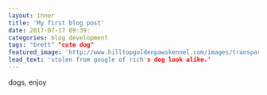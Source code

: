 ```yaml
---
layout: inner
title: 'My first blog post'
date: 2017-07-17 09:39:
categories: blog development
tags: "brett" "cute dog"
featured_image: 'http://www.hilltopgoldenpawskennel.com/images/transparent3.png'
lead_text: 'stolen from google of rich's dog look alike.'
---
```


dogs, enjoy
